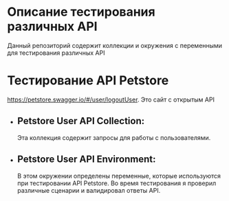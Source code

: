 # Описание тестирования различных API
Данный репозиторий содержит коллекции и окружения с переменными для тестирования различных API 
# Тестирование API Petstore
  https://petstore.swagger.io/#/user/logoutUser. Это сайт с открытым API 
- ## Petstore User API Collection:
  Эта коллекция содержит запросы для работы с пользователями.
- ## Petstore User API Environment:
  В этом окружении определены переменные, которые используются при тестировании API Petstore.
  Во время тестирования я проверил различные сценарии и валидировал ответы API. 
